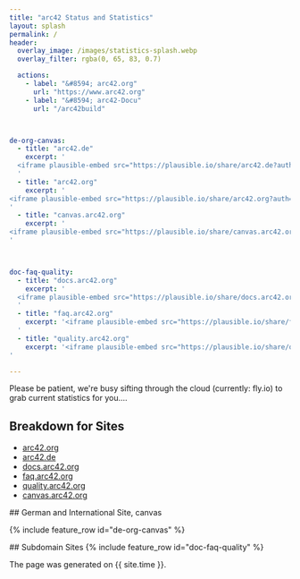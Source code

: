 ```yaml
---
title: "arc42 Status and Statistics"
layout: splash
permalink: /
header:
  overlay_image: /images/statistics-splash.webp
  overlay_filter: rgba(0, 65, 83, 0.7)

  actions:
    - label: "&#8594; arc42.org"
      url: "https://www.arc42.org"
    - label: "&#8594; arc42-Docu"
      url: "/arc42build"



de-org-canvas:
  - title: "arc42.de"
    excerpt: '
  <iframe plausible-embed src="https://plausible.io/share/arc42.de?auth=IYzUmMI8s2PYKgggJhO7q&embed=true&theme=light" height="1600" frameborder="0" loading="lazy" style="width: 1px; min-width: 100%; height: 1600px;"></iframe>
  '
  - title: "arc42.org"
    excerpt: '
<iframe plausible-embed src="https://plausible.io/share/arc42.org?auth=tNNpNN0VqPh9xbjkaEPrx&embed=true&theme=light" frameborder="0" loading="lazy" style="width: 1px; min-width: 100%; height: 1600px;"></iframe>
'
  - title: "canvas.arc42.org"
    excerpt: '
<iframe plausible-embed src="https://plausible.io/share/canvas.arc42.org?auth=sAJkIzBTeFg-a5ndJenA4&embed=true&theme=light" scrolling="no" frameborder="0" loading="lazy" style="width: 1px; min-width: 100%; height: 1600px;"></iframe>
'



doc-faq-quality:
  - title: "docs.arc42.org"
    excerpt: '
  <iframe plausible-embed src="https://plausible.io/share/docs.arc42.org?auth=D_6pSvlKkq_hTlttpTOtz&embed=true&theme=light" heigth="1600" frameborder="0" loading="lazy" style="width: 1px; min-width: 100%;height: 1600px;"></iframe>
  '
  - title: "faq.arc42.org"
    excerpt: '<iframe plausible-embed src="https://plausible.io/share/faq.arc42.org?auth=wc065ryr-3YNoYFluaqGh&embed=true&theme=light" scrolling="no" frameborder="0" loading="lazy" style="width: 1px; min-width: 100%; height: 1600px;"></iframe>
  '
  - title: "quality.arc42.org"
    excerpt: '<iframe plausible-embed src="https://plausible.io/share/quality.arc42.org?auth=cjoKlapPdw3czFugGy6jM&embed=true&theme=light" scrolling="no" frameborder="0" loading="lazy" style="width: 1px; min-width: 100%; height: 1600px;"></iframe>
'

---
```



<div hx-get="https://arc42-stats.fly.dev/statsTable"
     hx-trigger="load delay"
     hx-swap="outerHTML"
     hx-target="#statsTable">
</div>


<!-- the following div will be swapped with the HTML generated by the backend API -->

<div id="statsTable">

Please be patient, we're busy sifting through the cloud (currently: fly.io) to grab current statistics for you....

</div>

## Breakdown for Sites

* [arc42.org](#de-org-canvas)
* [arc42.de](#de-org-canvas)
* [docs.arc42.org](#doc-faq-quality)
* [faq.arc42.org](#doc-faq-quality)
* [quality.arc42.org](#doc-faq-quality)
* [canvas.arc42.org](#de-org-canvas)

<a id="de-org-canvas"/>
## German and International Site, canvas

{% include feature_row id="de-org-canvas" %}


<a id="doc-faq-quality"/>
## Subdomain Sites
{% include feature_row id="doc-faq-quality" %}



The page was generated on {{ site.time }}.

<!-- enable table sorting -->

<script>
document.body.addEventListener('htmx:load', function(event) {
        if (event.target.id === 'sortableStatsTable') {
            $('#sortableStatsTable').DataTable({
                info:false,
                searching: false,
                paging: false,
                ordering: true,
                language: {"decimal": "-", "thousands": "." },
               columnDefs: [{ orderable: false, targets: [] }] 
            });
        }
    });
</script>

